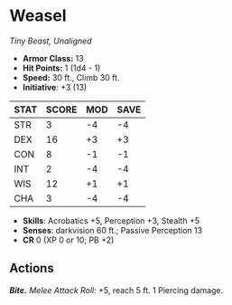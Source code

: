 # Weasel

*Tiny Beast, Unaligned*

- **Armor Class:** 13
- **Hit Points:** 1 (1d4 - 1)
- **Speed:** 30 ft., Climb 30 ft.
- **Initiative**: +3 (13)

|STAT|SCORE|MOD|SAVE|
| --- | --- | --- | ---- |
| STR | 3 | -4 | -4 |
| DEX | 16 | +3 | +3 |
| CON | 8 | -1 | -1 |
| INT | 2 | -4 | -4 |
| WIS | 12 | +1 | +1 |
| CHA | 3 | -4 | -4 |

- **Skills**: Acrobatics +5, Perception +3, Stealth +5
- **Senses**: darkvision 60 ft.; Passive Perception 13
- **CR** 0 (XP 0 or 10; PB +2)

## Actions

***Bite.*** *Melee Attack Roll:* +5, reach 5 ft. 1 Piercing damage.

